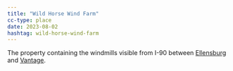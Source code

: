 ```yaml
---
title: "Wild Horse Wind Farm"
cc-type: place
date: 2023-08-02
hashtag: wild-horse-wind-farm
---
```

The property containing the windmills visible from I-90 between [Ellensburg](/ellensburg/) and [Vantage](/vantage/).